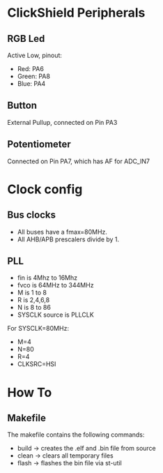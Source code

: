 # ClickShield Peripherals
## RGB Led
Active Low, pinout:
- Red: PA6
- Green: PA8
- Blue: PA4

## Button
External Pullup, connected on Pin PA3

## Potentiometer
Connected on Pin PA7, which has AF for ADC\_IN7

# Clock config
## Bus clocks
- All buses have a fmax=80MHz.
- All AHB/APB prescalers divide by 1.

## PLL
- fin is 4Mhz to 16Mhz
- fvco is 64MHz to 344MHz
- M is 1 to 8
- R is 2,4,6,8
- N is 8 to 86
- SYSCLK source is PLLCLK

For SYSCLK=80MHz:
- M=4
- N=80
- R=4
- CLKSRC=HSI

# How To
## Makefile
The makefile contains the following commands:
- build -> creates the .elf and .bin file from source
- clean -> clears all temporary files
- flash -> flashes the bin file via st-util
